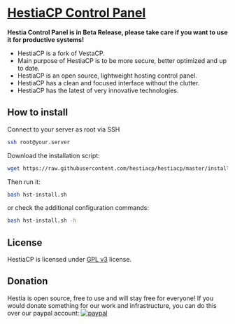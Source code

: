 [HestiaCP Control Panel](https://www.hestiacp.com/)
==================================================

**Hestia Control Panel is in Beta Release, please take care if you want to use it for productive systems!**

* HestiaCP is a fork of VestaCP.
* Main purpose of HestiaCP is to be more secure, better optimized and up to date.
* HestiaCP is an open source, lightweight hosting control panel.
* HestiaCP has a clean and focused interface without the clutter.
* HestiaCP has the latest of very innovative technologies.

How to install
----------------------------
Connect to your server as root via SSH
```bash
ssh root@your.server
```

Download the installation script:
```bash
wget https://raw.githubusercontent.com/hestiacp/hestiacp/master/install/hst-install.sh
```
Then run it:
```bash
bash hst-install.sh
```
or check the additional configuration commands:
```bash
bash hst-install.sh -h
```

License
----------------------------
HestiaCP is licensed under [GPL v3](https://github.com/hestiacp/hestiacp/blob/master/LICENSE) license.

Donation
----------------------------
Hestia is open source, free to use and will stay free for everyone! If you would donate something for our work and infrastructure, you can do this over our paypal account:
[![paypal](https://www.paypalobjects.com/en_US/i/btn/btn_donateCC_LG.gif)](https://www.paypal.com/cgi-bin/webscr?cmd=_s-xclick&hosted_button_id=ST87LQH2CHGLA)
